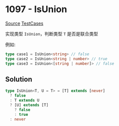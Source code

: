 # 1097 - IsUnion

[Source](https://github.com/lybenson/ts-checker/blob/master/src/1097-medium-isunion/template.ts) [TestCases](https://github.com/lybenson/ts-checker/blob/master/src/1097-medium-isunion/test-cases.ts)

实现类型 `IsUnion`，判断类型 `T` 是否是联合类型

例如:

```ts
type case1 = IsUnion<string> // false
type case2 = IsUnion<string | number> // true
type case3 = IsUnion<[string | number]> // false
```

## Solution

```ts
type IsUnion<T, U = T> = [T] extends [never]
  ? false
  : T extends U
  ? [U] extends [T]
    ? false
    : true
  : never
```
